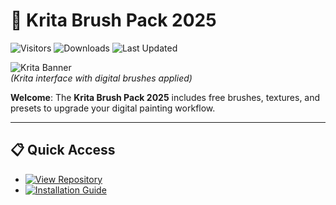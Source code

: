 # 🎨 Krita Brush Pack 2025

![Visitors](https://img.shields.io/badge/Visitors-180K+-ff9f43)
![Downloads](https://img.shields.io/badge/Downloads-95K+-6ab04c)
![Last Updated](https://img.shields.io/badge/Last_Updated-Aug_2025-3498db)

![Krita Banner](https://camo.githubusercontent.com/66664ff92277a4123993295b76212e2ede5207ba18a44ccd7bcb3287b7c29abe/687474703a2f2f7777772e64617669647265766f792e636f6d2f646174612f696d616765732f626c6f672f323031372f30322f76383262727573685f6865616465725f6e65742e6a7067)  
*(Krita interface with digital brushes applied)*  

**Welcome**: The **Krita Brush Pack 2025** includes free brushes, textures, and presets to upgrade your digital painting workflow.  

---

## 📋 Quick Access  
- [![View Repository](https://img.shields.io/badge/View_Repository-NOW-blueviolet)](https://github.com/Krita-Brush-Pack-2025/krita-brush-pack-2025)  
- [![Installation Guide](https://img.shields.io/badge/Setup-Guide-blueviolet)](https://github.com/Krita-Brush-Pack-2025/krita-brush-pack-2025)  
